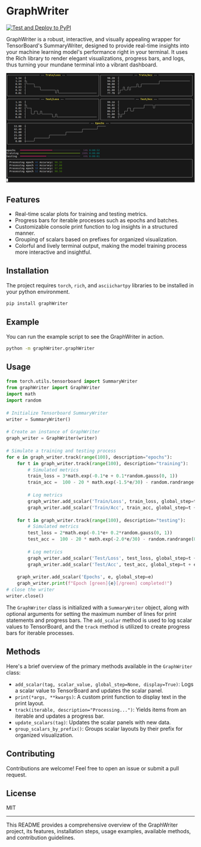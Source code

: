 # GraphWriter

[![Test and Deploy to PyPI](https://github.com/COLVERTYETY/GraphWriter/actions/workflows/python-publish.yml/badge.svg)](https://github.com/COLVERTYETY/GraphWriter/actions/workflows/python-publish.yml)

GraphWriter is a robust, interactive, and visually appealing wrapper for TensorBoard's SummaryWriter, designed to provide real-time insights into your machine learning model's performance right in your terminal. It uses the Rich library to render elegant visualizations, progress bars, and logs, thus turning your mundane terminal into a vibrant dashboard.

![demo](docs/demo.png)

## Features

- Real-time scalar plots for training and testing metrics.
- Progress bars for iterable processes such as epochs and batches.
- Customizable console print function to log insights in a structured manner.
- Grouping of scalars based on prefixes for organized visualization.
- Colorful and lively terminal output, making the model training process more interactive and insightful.

## Installation

The project requires `torch`, `rich`, and `asciichartpy` libraries to be installed in your python environment.

```bash
pip install graphWriter
```

## Example

You can run the example script to see the GraphWriter in action.

```bash
python -m graphWriter.graphWriter
```

## Usage

```python
from torch.utils.tensorboard import SummaryWriter
from graphWriter import GraphWriter
import math
import random

# Initialize Tensorboard SummaryWriter
writer = SummaryWriter()

# Create an instance of GraphWriter
graph_writer = GraphWriter(writer)

# Simulate a training and testing process
for e in graph_writer.track(range(100), description="epochs"):
    for t in graph_writer.track(range(100), description="training"):
        # Simulated metrics
        train_loss = 3*math.exp(-0.1*e + 0.1*random.gauss(0, 1))
        train_acc =  100 - 20 * math.exp(-1.5*e/30) - random.randrange(0, 90)/(e+1)
        
        # Log metrics
        graph_writer.add_scalar('Train/Loss', train_loss, global_step=t + e*100)
        graph_writer.add_scalar('Train/Acc', train_acc, global_step=t + e*100)

    for t in graph_writer.track(range(100), description="testing"):
        # Simulated metrics
        test_loss = 2*math.exp(-0.1*e+ 0.2*random.gauss(0, 1))
        test_acc =  100 - 20 * math.exp(-2.0*e/30) - random.randrange(0, 90)/(e+1)
        
        # Log metrics
        graph_writer.add_scalar('Test/Loss', test_loss, global_step=t + e*100)
        graph_writer.add_scalar('Test/Acc', test_acc, global_step=t + e*100)
    
    graph_writer.add_scalar('Epochs', e, global_step=e)
    graph_writer.print(f"Epoch [green]{e}[/green] completed!")
# close the writer
writer.close()

```

The `GraphWriter` class is initialized with a `SummaryWriter` object, along with optional arguments for setting the maximum number of lines for print statements and progress bars. The `add_scalar` method is used to log scalar values to TensorBoard, and the `track` method is utilized to create progress bars for iterable processes.

## Methods

Here's a brief overview of the primary methods available in the `GraphWriter` class:

- `add_scalar(tag, scalar_value, global_step=None, display=True)`: Logs a scalar value to TensorBoard and updates the scalar panel.
- `print(*args, **kwargs)`: A custom print function to display text in the print layout.
- `track(iterable, description="Processing...")`: Yields items from an iterable and updates a progress bar.
- `update_scalars(tag)`: Updates the scalar panels with new data.
- `group_scalars_by_prefix()`: Groups scalar layouts by their prefix for organized visualization.

## Contributing

Contributions are welcome! Feel free to open an issue or submit a pull request.

## License

MIT

---

This README provides a comprehensive overview of the GraphWriter project, its features, installation steps, usage examples, available methods, and contribution guidelines.